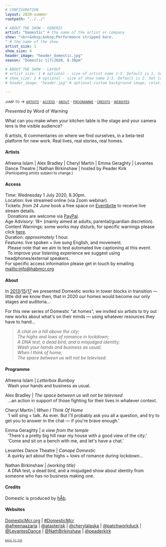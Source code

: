 ```yaml
---
# CONFIGURATION
layout: 2020-summer
rootpath: "../../"

# ABOUT THE SHOW - GENERIC
artist: "Domestic" # the name of the artist or company
show: "<br>&nbsp;&nbsp;Performance stripped bare.
" # the name of the show
artist_size: 1
show_size: 4
header_image: "header_domestic.jpg"  
season: "Domestic 1|7|2020, 8.30pm"

# ABOUT THE SHOW - LAYOUT
# artist_size: 1 # optional - size of artist name 1-5. Default is 1. Set longer names to lower values
# show_size: 2 # optional - size of show name 2-5. Default is 2. Set longer names to lower values
# header_image: "header.jpg" # optional custom background image, relative to current page

---
```

<span style='font-variant: small-caps'>jump to → [artists](/current/2020-domestic/#artists) · [access](/current/2020-domestic/#access) · [about](/current/2020-domestic/#about) · [programme](/current/2020-domestic/#programme) · [credits](/current/2020-domestic/#credits) · [websites](/current/2020-domestic/#websites)</span>        
        
*Presented by* Word of Warning        
         
What can you make when your kitchen table is the stage and your camera lens is the visible audience?        
          
6 artists, 6 commentaries on where we find ourselves, in a beta-test platform for new work. Real lives, real stories, real homes.         
         
#### Artists        
Afreena Islam | Alex Bradley | Cheryl Martin | Emma Geraghty | Levantes Dance Theatre | Nathan Birkinshaw | hosted by Peader Kirk<br><small>(Participating artists subject to change.)</small>        
      
#### Access            
Time: Wednesday 1 July 2020, 8.30pm.<br>Location: live streamed online (via Zoom webinar).<br>Tickets: *from 24 June* book a free space on <a href="http://warnmcr.eventbrite.com" target="_blank">Eventbrite</a> to receive live stream details.<br>&nbsp;&nbsp;Donations are welcome via <a href="http://www.paypal.me/warnmcr" target="_blank">PayPal</a>.<br>Age Advisory: 18+ (mainly aimed at adults; parental/guardian discretion).<br>Content Warnings: some works may disturb, for specific warnings please click [here](/warnings).<br>Duration: *approximately* 1 hour.<br>Features: live spoken + live sung English, and movement.<br>&nbsp;&nbsp;Please note that we aim to test automated live captioning at this event.<br>&nbsp;&nbsp;To improve your listening experience we suggest using headphones/external speakers.<br>For specific access information please get in touch by emailing <mailto:info@habmcr.org>         
          
#### About         
In [2013](/archive/2013-domestic)/[15](/archive/2015-domestic)/[17](/archive/2017-autumnwinter/pritchard) we presented Domestic works in tower blocks in transition — little did we know then, that in 2020 our homes would become our only stages and auditoria…        
        
For this new series of Domestic "at homes", we invited six artists to try out new works about what's on their minds — using whatever resources they have to hand…         
        
>*A chat on a hill above the city;<br>The highs and lows of romance in lockdown;<br>A DNA test, a dead bird, and a misjudged identity;<br>Wash your hands and business as usual;<br>When I think of home;<br>The space between us will not be televised.*           
          
#### Programme         
Afreena Islam | *Letterbox Bumboy*       
&nbsp;&nbsp;Wash your hands and business as usual.        
        
Alex Bradley | *The space between us will not be televised*       
&nbsp;&nbsp;…an action in support of those fighting for their lives in whatever context.        
        
Cheryl Martin | *When I Think Of Home*                  
&nbsp;&nbsp;'I will sing + talk. As ever. But I'll probably ask you all a question, and try to get you to answer in the chat — if you're brave enough.'        

Emma Geraghty | *a view from the temple*           
&nbsp;&nbsp;'There's a pretty big hill near my house with a good view of the city.'<br>&nbsp;&nbsp;'Come and sit on a bench with me, and let's have a chat.'        
         
Levantes Dance Theatre | *Canapé Domestic*        
&nbsp;&nbsp;A quirky act about the highs + lows of romance during lockdown…        
        
Nathan Birkinshaw | *(working title)*         
&nbsp;&nbsp;A DNA test, a dead bird, and a misjudged show about identity from someone who has no business making one.         
         
#### Credits          
Domestic is produced by [hÅb](/hab).         
         
#### Websites         
<a href="http://domesticmcr.org" target="_blank">DomesticMcr.org</a> | <a href="http://twitter.com/hashtag/DomesticMcr" target="_blank">#DomesticMcr</a><br><a href="http://twitter.com/afreenaazaria" target="_blank">@afreenaazaria</a> | <a href="http://twitter.com/atasterisk" target="_blank">@atasterisk</a> | <a href="http://twitter.com/cherylalaska" target="_blank">@cherylalaska</a> | <a href="http://twitter.com/patchworkduck" target="_blank">@patchworkduck</a> | <a href="http://twitter.com/LevantesDance" target="_blank">@LevantesDance</a> | <a href="http://twitter.com/NathBirkinshaw" target="_blank">@NathBirkinshaw</a> | <a href="http://twitter.com/peaderkirk" target="_blank">@peaderkirk</a>        
        
<small><span style='font-variant: small-caps'>[back to top](/current/2020-domestic)</span></small>
